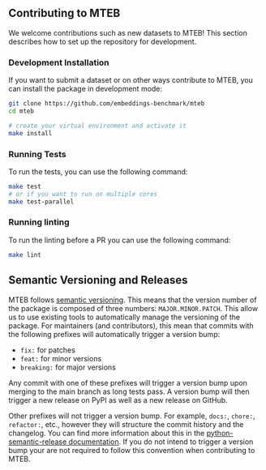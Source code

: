 ## Contributing to MTEB
We welcome contributions such as new datasets to MTEB! This section describes how to set up the repository for development.

### Development Installation
If you want to submit a dataset or on other ways contribute to MTEB, you can install the package in development mode:

```bash
git clone https://github.com/embeddings-benchmark/mteb
cd mteb

# create your virtual environment and activate it
make install
```

### Running Tests
To run the tests, you can use the following command:

```bash
make test
# or if you want to run on multiple cores
make test-parallel
```

### Running linting
To run the linting before a PR you can use the following command:

```bash
make lint
```

## Semantic Versioning and Releases
MTEB follows [semantic versioning](https://semver.org/). This means that the version number of the package is composed of three numbers: `MAJOR.MINOR.PATCH`. This allow us to use existing tools to automatically manage the versioning of the package. For maintainers (and contributors), this mean that commits with the following prefixes will automatically trigger a version bump:

- `fix:` for patches
- `feat:` for minor versions
- `breaking:` for major versions

Any commit with one of these prefixes will trigger a version bump upon merging to the main branch as long tests pass. A version bump will then trigger a new release on PyPI as well as a new release on GitHub.

Other prefixes will not trigger a version bump. For example, `docs:`, `chore:`, `refactor:`, etc., however they will structure the commit history and the changelog. You can find more information about this in the [python-semantic-release documentation](https://python-semantic-release.readthedocs.io/en/latest/). If you do not intend to trigger a version bump your are not required to follow this convention when contributing to MTEB.